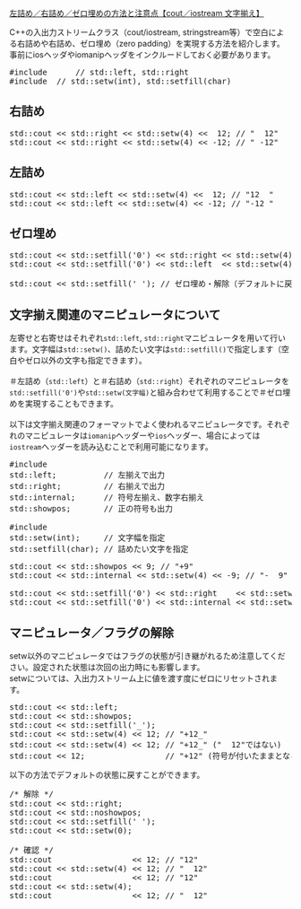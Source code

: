 [左詰め／右詰め／ゼロ埋めの方法と注意点【cout／iostream 文字揃え】](https://marycore.jp/prog/cpp/padding-left-right-zero/)<br/>

C++の入出力ストリームクラス（cout/iostream, stringstream等）で空白による右詰めや右詰め、ゼロ埋め（zero padding）を実現する方法を紹介します。<br/>
事前にiosヘッダやiomanipヘッダをインクルードしておく必要があります。<br/>

<pre>
#include <ios>     // std::left, std::right
#include <iomanip> // std::setw(int), std::setfill(char)
</pre>

## 右詰め
<pre>
std::cout << std::right << std::setw(4) <<  12; // "  12"
std::cout << std::right << std::setw(4) << -12; // " -12"
</pre>

## 左詰め
<pre>
std::cout << std::left << std::setw(4) <<  12; // "12  "
std::cout << std::left << std::setw(4) << -12; // "-12 "
</pre>

## ゼロ埋め
<pre>
std::cout << std::setfill('0') << std::right << std::setw(4) << 12; // "0012"
std::cout << std::setfill('0') << std::left  << std::setw(4) << 12; // "1200"

std::cout << std::setfill(' '); // ゼロ埋め・解除（デフォルトに戻す）
</pre>

## 文字揃え関連のマニピュレータについて
左寄せと右寄せはそれぞれ`std::left`, `std::right`マニピュレータを用いて行います。文字幅は`std::setw()`、詰めたい文字は`std::setfill()`で指定します（空白やゼロ以外の文字も指定できます）。<br/>
<br/>
＃左詰め（`std::left`）と＃右詰め（`std::right`）それぞれのマニピュレータを`std::setfill('0')`や`std::setw(文字幅)`と組み合わせて利用することで＃ゼロ埋めを実現することもできます。<br/>
<br/>
以下は文字揃え関連のフォーマットでよく使われるマニピュレータです。それぞれのマニピュレータは`iomanip`ヘッダーや`ios`ヘッダー、場合によっては`iostream`ヘッダーを読み込むことで利用可能になります。<br/>

<pre>
#include <ios>
std::left;          // 左揃えで出力
std::right;         // 右揃えで出力
std::internal;      // 符号左揃え、数字右揃え
std::showpos;       // 正の符号も出力

#include <iomanip>
std::setw(int);     // 文字幅を指定
std::setfill(char); // 詰めたい文字を指定
</pre>
<pre>
std::cout << std::showpos << 9; // "+9"
std::cout << std::internal << std::setw(4) << -9; // "-  9"

std::cout << std::setfill('0') << std::right    << std::setw(4) << -12; // "0-12"
std::cout << std::setfill('0') << std::internal << std::setw(4) << -12; // "-012"
</pre>

## マニピュレータ／フラグの解除
setw以外のマニピュレータではフラグの状態が引き継がれるため注意してください。設定された状態は次回の出力時にも影響します。<br/>
setwについては、入出力ストリーム上に値を渡す度にゼロにリセットされます。<br/>

<pre>
std::cout << std::left;
std::cout << std::showpos;
std::cout << std::setfill('_');
std::cout << std::setw(4) << 12; // "+12_"
std::cout << std::setw(4) << 12; // "+12_" ("  12"ではない)
std::cout << 12;                 // "+12" (符号が付いたままとなる。setwのみリセットされる)
</pre>

以下の方法でデフォルトの状態に戻すことができます。<br/>

<pre>
/* 解除 */
std::cout << std::right;
std::cout << std::noshowpos;
std::cout << std::setfill(' ');
std::cout << std::setw(0);

/* 確認 */
std::cout                 << 12; // "12"
std::cout << std::setw(4) << 12; // "  12"
std::cout                 << 12; // "12"
std::cout << std::setw(4);
std::cout                 << 12; // "  12"
</pre>
